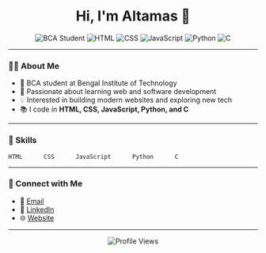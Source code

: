 <!-- Profile README for Altamas -->

<h1 align="center">Hi, I'm Altamas 👋</h1>
<p align="center">
  <img src="https://img.shields.io/badge/BCA%20Student-Techno%20Bengal%20Institute%20of%20Technology-blue" alt="BCA Student" />
  <img src="https://img.shields.io/badge/HTML-%23E34F26.svg?&logo=html5&logoColor=white" alt="HTML" />
  <img src="https://img.shields.io/badge/CSS-%231572B6.svg?&logo=css3&logoColor=white" alt="CSS" />
  <img src="https://img.shields.io/badge/JavaScript-%23F7DF1E.svg?&logo=javascript&logoColor=black" alt="JavaScript" />
  <img src="https://img.shields.io/badge/Python-%233776AB.svg?&logo=python&logoColor=white" alt="Python" />
  <img src="https://img.shields.io/badge/C-00599C.svg?&logo=c&logoColor=white" alt="C" />
</p>

---

### 👨‍💻 About Me

- 🏫 BCA student at Bengal Institute of Technology
- 🌱 Passionate about learning web and software development
- 💡 Interested in building modern websites and exploring new tech
- 📚 I code in **HTML, CSS, JavaScript, Python, and C**

---

### 🚀 Skills

```text
HTML      CSS      JavaScript      Python      C
```

---

### 🌟 Connect with Me

- 📧 [Email](mailto:altamas1399@gmail.com)
- 💼 [LinkedIn](https://www.linkedin.com/in/altamas-islam-245aaa2b7)
- 🌐 [Website](https://altamas.in)

---

<!-- You can add more sections such as Projects, Certificates, or Hobbies! -->

<p align="center">
  <img src="https://komarev.com/ghpvc/?username=Altamas1399&label=Profile%20views&color=0e75b6&style=flat" alt="Profile Views" />
</p>
